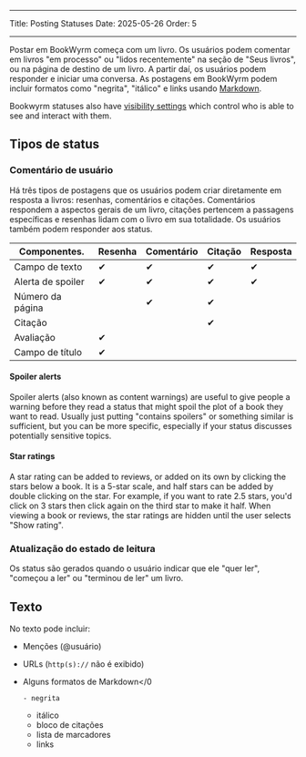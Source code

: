 - - -
Title: Posting Statuses Date: 2025-05-26 Order: 5
- - -

Postar em BookWyrm começa com um livro. Os usuários podem comentar em livros "em processo" ou "lidos recentemente" na seção de "Seus livros", ou na página de destino de um livro. A partir daí, os usuários podem responder e iniciar uma conversa. As postagens em BookWyrm podem incluir formatos como "negrita", "itálico" e links usando [Markdown](https://www.markdownguide.org/cheat-sheet/).

Bookwyrm statuses also have [visibility settings](/privacy-controls.html) which control who is able to see and interact with them.

## Tipos de status

### Comentário de usuário

Há três tipos de postagens que os usuários podem criar diretamente em resposta a livros: resenhas, comentários e citações. Comentários respondem a aspectos gerais de um livro, citações pertencem a passagens específicas e resenhas lidam com o livro em sua totalidade. Os usuários também podem responder aos status.

| Componentes.      | Resenha | Comentário | Citação | Resposta |
| ----------------- | ------- | ---------- | ------- | -------- |
| Campo de texto    | ✔       | ✔          | ✔       | ✔        |
| Alerta de spoiler | ✔       | ✔          | ✔       | ✔        |
| Número da página  |         | ✔          | ✔       |          |
| Citação           |         |            | ✔       |          |
| Avaliação         | ✔       |            |         |          |
| Campo de título   | ✔       |            |         |          |

#### Spoiler alerts

Spoiler alerts (also known as content warnings) are useful to give people a warning before they read a status that might spoil the plot of a book they want to read. Usually just putting "contains spoilers" or something similar is sufficient, but you can be more specific, especially if your status discusses potentially sensitive topics.

#### Star ratings

A star rating can be added to reviews, or added on its own by clicking the stars below a book. It is a 5-star scale, and half stars can be added by double clicking on the star. For example, if you want to rate 2.5 stars, you'd click on 3 stars then click again on the third star to make it half. When viewing a book or reviews, the star ratings are hidden until the user selects "Show rating".

### Atualização do estado de leitura

Os status são gerados quando o usuário indicar que ele "quer ler", "começou a ler" ou "terminou de ler" um livro.

## Texto
No texto pode incluir:

- Menções (@usuário)
- URLs (`http(s)://` não é exibido)
- Alguns
formatos de Markdown</0 
  
      - negrita
    - itálico
    - bloco de citações
    - lista de marcadores
    - links</li> </ul>

